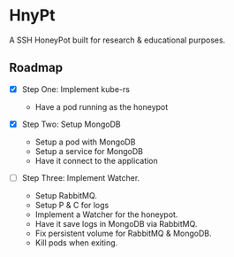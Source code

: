 # HnyPt

A SSH HoneyPot built for research & educational purposes.

## Roadmap

- [x] Step One: Implement kube-rs

  - Have a pod running as the honeypot

- [x] Step Two: Setup MongoDB

  - Setup a pod with MongoDB
  - Setup a service for MongoDB
  - Have it connect to the application

- [ ] Step Three: Implement Watcher.
  - Setup RabbitMQ.
  - Setup P & C for logs
  - Implement a Watcher for the honeypot.
  - Have it save logs in MongoDB via RabbitMQ.
  - Fix persistent volume for RabbitMQ & MongoDB.
  - Kill pods when exiting.
